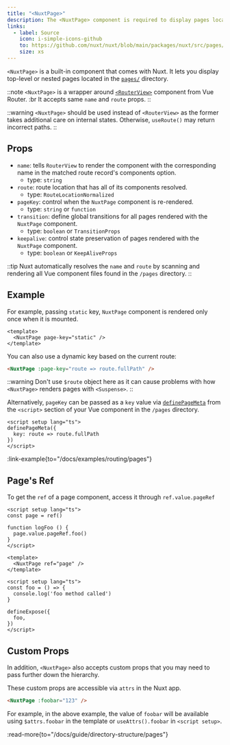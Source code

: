 ```yaml
---
title: "<NuxtPage>"
description: The <NuxtPage> component is required to display pages located in the pages/ directory.
links:
  - label: Source
    icon: i-simple-icons-github
    to: https://github.com/nuxt/nuxt/blob/main/packages/nuxt/src/pages/runtime/page.ts
    size: xs
---
```


`<NuxtPage>` is a built-in component that comes with Nuxt. It lets you display top-level or nested pages located in the [`pages/`](/docs/guide/directory-structure/pages) directory.

::note
`<NuxtPage>` is a wrapper around [`<RouterView>`](https://router.vuejs.org/api/interfaces/RouterViewProps.html#interface-routerviewprops) component from Vue Router. :br
It accepts same `name` and `route` props.
::

::warning
`<NuxtPage>` should be used instead of `<RouterView>` as the former takes additional care on internal states. Otherwise, `useRoute()` may return incorrect paths.
::

## Props

- `name`: tells `RouterView` to render the component with the corresponding name in the matched route record's components option.
  - type: `string`
- `route`: route location that has all of its components resolved.
  - type: `RouteLocationNormalized`
- `pageKey`: control when the `NuxtPage` component is re-rendered.
  - type: `string` or `function`
- `transition`: define global transitions for all pages rendered with the `NuxtPage` component.
  - type: `boolean` or `TransitionProps`
- `keepalive`: control state preservation of pages rendered with the `NuxtPage` component.
  - type: `boolean` or `KeepAliveProps`

::tip
Nuxt automatically resolves the `name` and `route` by scanning and rendering all Vue component files found in the `/pages` directory.
::

## Example

For example, passing `static` key, `NuxtPage` component is rendered only once when it is mounted.

```vue [app.vue]
<template>
  <NuxtPage page-key="static" />
</template>
```

You can also use a dynamic key based on the current route:

```html
<NuxtPage :page-key="route => route.fullPath" />
```

::warning
Don't use `$route` object here as it can cause problems with how `<NuxtPage>` renders pages with `<Suspense>`.
::

Alternatively, `pageKey` can be passed as a `key` value via [`definePageMeta`](/docs/api/utils/define-page-meta) from the `<script>` section of your Vue component in the `/pages` directory.

```vue [pages/my-page.vue]
<script setup lang="ts">
definePageMeta({
  key: route => route.fullPath
})
</script>
```

:link-example{to="/docs/examples/routing/pages"}

## Page's Ref

To get the `ref` of a page component, access it through `ref.value.pageRef`

````vue [app.vue]
<script setup lang="ts">
const page = ref()

function logFoo () {
  page.value.pageRef.foo()
}
</script>

<template>
  <NuxtPage ref="page" />
</template>
````

````vue [my-page.vue]
<script setup lang="ts">
const foo = () => {
  console.log('foo method called')
}

defineExpose({
  foo,
})
</script>
````

## Custom Props

In addition, `<NuxtPage>` also accepts custom props that you may need to pass further down the hierarchy.

These custom props are accessible via `attrs` in the Nuxt app.

```html
<NuxtPage :foobar="123" />
```

For example, in the above example, the value of `foobar` will be available using `$attrs.foobar` in the template or `useAttrs().foobar` in `<script setup>`.

:read-more{to="/docs/guide/directory-structure/pages"}
